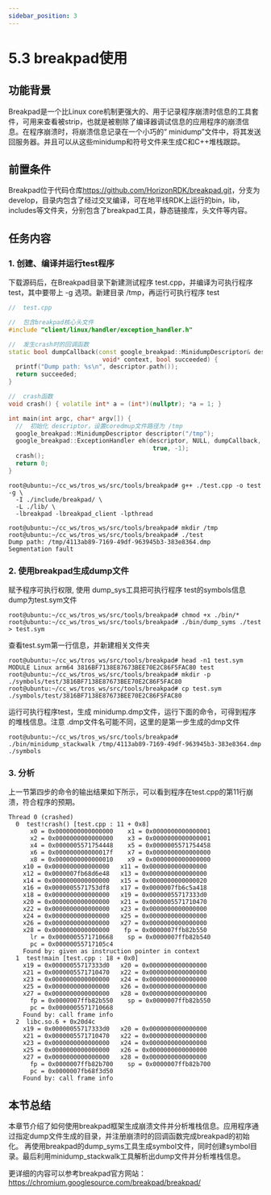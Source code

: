 ```yaml
---
sidebar_position: 3
---
```


# 5.3 breakpad使用

## 功能背景

Breakpad是一个比Linux core机制更强大的、用于记录程序崩溃时信息的工具套件，可用来查看被strip，也就是被剔除了编译器调试信息的应用程序的崩溃信息。在程序崩溃时，将崩溃信息记录在一个小巧的“ minidump”文件中，将其发送回服务器。并且可以从这些minidump和符号文件来生成C和C++堆栈跟踪。

## 前置条件

Breakpad位于代码仓库<https://github.com/HorizonRDK/breakpad.git>，分支为develop，目录内包含了经过交叉编译，可在地平线RDK上运行的bin，lib，includes等文件夹，分别包含了breakpad工具，静态链接库，头文件等内容。

## 任务内容
### 1. 创建、编译并运行test程序
下载源码后，在Breakpad目录下新建测试程序 test.cpp，并编译为可执行程序 test，其中要带上 -g 选项。新建目录 /tmp，再运行可执行程序 test

```c++
//  test.cpp

//  包含breakpad核心头文件
#include "client/linux/handler/exception_handler.h"

//  发生crash时的回调函数
static bool dumpCallback(const google_breakpad::MinidumpDescriptor& descriptor,
                          void* context, bool succeeded) {
  printf("Dump path: %s\n", descriptor.path());
  return succeeded;
}

//  crash函数
void crash() { volatile int* a = (int*)(nullptr); *a = 1; }

int main(int argc, char* argv[]) {
  //  初始化 descriptor，设置coredmup文件路径为 /tmp
  google_breakpad::MinidumpDescriptor descriptor("/tmp");
  google_breakpad::ExceptionHandler eh(descriptor, NULL, dumpCallback, NULL,
                                        true, -1);
  crash();
  return 0;
}
```

```shell
root@ubuntu:~/cc_ws/tros_ws/src/tools/breakpad# g++ ./test.cpp -o test -g \
  -I ./include/breakpad/ \
  -L ./lib/ \
  -lbreakpad -lbreakpad_client -lpthread

root@ubuntu:~/cc_ws/tros_ws/src/tools/breakpad# mkdir /tmp
root@ubuntu:~/cc_ws/tros_ws/src/tools/breakpad# ./test
Dump path: /tmp/4113ab89-7169-49df-963945b3-383e8364.dmp
Segmentation fault
```

### 2. 使用breakpad生成dump文件  

赋予程序可执行权限, 使用 dump_sys工具把可执行程序 test的symbols信息dump为test.sym文件

```shell
root@ubuntu:~/cc_ws/tros_ws/src/tools/breakpad# chmod +x ./bin/*
root@ubuntu:~/cc_ws/tros_ws/src/tools/breakpad# ./bin/dump_syms ./test > test.sym
```

查看test.sym第一行信息，并新建相关文件夹

```shell
root@ubuntu:~/cc_ws/tros_ws/src/tools/breakpad# head -n1 test.sym
MODULE Linux arm64 3816BF7138E87673BEE70E2C86F5FAC80 test
root@ubuntu:~/cc_ws/tros_ws/src/tools/breakpad# mkdir -p ./symbols/test/3816BF7138E87673BEE70E2C86F5FAC80 
root@ubuntu:~/cc_ws/tros_ws/src/tools/breakpad# cp test.sym ./symbols/test/3816BF7138E87673BEE70E2C86F5FAC80 
```

运行可执行程序test，生成 minidump.dmp文件，运行下面的命令，可得到程序的堆栈信息。注意 .dmp文件名可能不同，这里的是第一步生成的dmp文件

```shell
root@ubuntu:~/cc_ws/tros_ws/src/tools/breakpad# ./bin/minidump_stackwalk /tmp/4113ab89-7169-49df-963945b3-383e8364.dmp ./symbols
```

### 3. 分析

 上一节第四步的命令的输出结果如下所示，可以看到程序在test.cpp的第11行崩溃，符合程序的预期。

```text
Thread 0 (crashed)
  0  test!crash() [test.cpp : 11 + 0x8]
      x0 = 0x0000000000000000    x1 = 0x0000000000000001
      x2 = 0x0000000000000000    x3 = 0x0000000000000001
      x4 = 0x0000005571754448    x5 = 0x0000005571754458
      x6 = 0x000000000000017f    x7 = 0x0000000000000000
      x8 = 0x0000000000000010    x9 = 0x0000000000000000
    x10 = 0x0000000000000000   x11 = 0x0000000000000000
    x12 = 0x0000007fb68d6e48   x13 = 0x0000000000000000
    x14 = 0x0000000000000000   x15 = 0x0000000000000020
    x16 = 0x0000005571753df8   x17 = 0x0000007fb6c5a418
    x18 = 0x0000000000000000   x19 = 0x00000055717333d0
    x20 = 0x0000000000000000   x21 = 0x0000005571710470
    x22 = 0x0000000000000000   x23 = 0x0000000000000000
    x24 = 0x0000000000000000   x25 = 0x0000000000000000
    x26 = 0x0000000000000000   x27 = 0x0000000000000000
    x28 = 0x0000000000000000    fp = 0x0000007ffb82b550
      lr = 0x0000005571710668    sp = 0x0000007ffb82b540
      pc = 0x00000055717105c4
    Found by: given as instruction pointer in context
  1  test!main [test.cpp : 18 + 0x0]
    x19 = 0x00000055717333d0   x20 = 0x0000000000000000
    x21 = 0x0000005571710470   x22 = 0x0000000000000000
    x23 = 0x0000000000000000   x24 = 0x0000000000000000
    x25 = 0x0000000000000000   x26 = 0x0000000000000000
    x27 = 0x0000000000000000   x28 = 0x0000000000000000
      fp = 0x0000007ffb82b550    sp = 0x0000007ffb82b550
      pc = 0x0000005571710668
    Found by: call frame info
  2  libc.so.6 + 0x20d4c
    x19 = 0x00000055717333d0   x20 = 0x0000000000000000
    x21 = 0x0000005571710470   x22 = 0x0000000000000000
    x23 = 0x0000000000000000   x24 = 0x0000000000000000
    x25 = 0x0000000000000000   x26 = 0x0000000000000000
    x27 = 0x0000000000000000   x28 = 0x0000000000000000
      fp = 0x0000007ffb82b700    sp = 0x0000007ffb82b700
      pc = 0x0000007fb68f3d50
    Found by: call frame info
```

## 本节总结

本章节介绍了如何使用breakpad框架生成崩溃文件并分析堆栈信息。应用程序通过指定dump文件生成的目录，并注册崩溃时的回调函数完成breakpad的初始化。
再使用breakpad的dump_syms工具生成symbol文件，同时创建symbol目录。最后利用minidump_stackwalk工具解析出dump文件并分析堆栈信息。

更详细的内容可以参考breakpad官方网站：https://chromium.googlesource.com/breakpad/breakpad/
